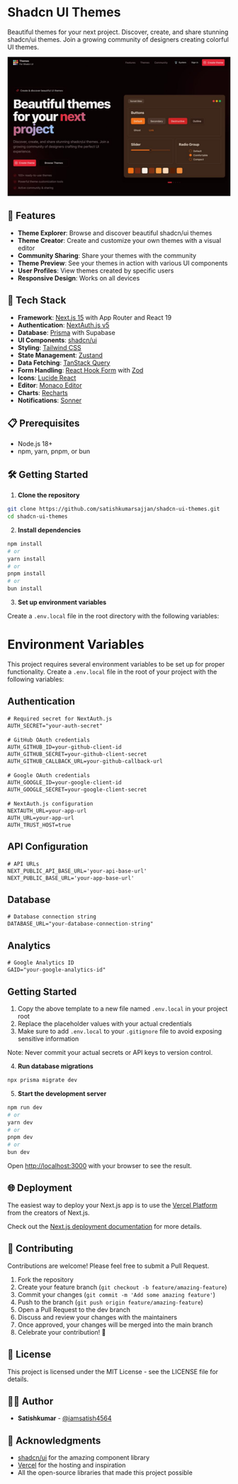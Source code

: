# Shadcn UI Themes

Beautiful themes for your next project. Discover, create, and share stunning shadcn/ui themes. Join a growing community of designers creating colorful UI themes.

![Shadcn UI Themes](./public/og.png)

## 🌟 Features

- **Theme Explorer**: Browse and discover beautiful shadcn/ui themes
- **Theme Creator**: Create and customize your own themes with a visual editor
- **Community Sharing**: Share your themes with the community
- **Theme Preview**: See your themes in action with various UI components
- **User Profiles**: View themes created by specific users
- **Responsive Design**: Works on all devices

## 🚀 Tech Stack

- **Framework**: [Next.js 15](https://nextjs.org/) with App Router and React 19
- **Authentication**: [NextAuth.js v5](https://next-auth.js.org/)
- **Database**: [Prisma](https://www.prisma.io/) with Supabase
- **UI Components**: [shadcn/ui](https://ui.shadcn.com/)
- **Styling**: [Tailwind CSS](https://tailwindcss.com/)
- **State Management**: [Zustand](https://github.com/pmndrs/zustand)
- **Data Fetching**: [TanStack Query](https://tanstack.com/query)
- **Form Handling**: [React Hook Form](https://react-hook-form.com/) with [Zod](https://zod.dev/)
- **Icons**: [Lucide React](https://lucide.dev/)
- **Editor**: [Monaco Editor](https://microsoft.github.io/monaco-editor/)
- **Charts**: [Recharts](https://recharts.org/)
- **Notifications**: [Sonner](https://sonner.emilkowal.ski/)

## 📋 Prerequisites

- Node.js 18+
- npm, yarn, pnpm, or bun

## 🛠️ Getting Started

1. **Clone the repository**

```bash
git clone https://github.com/satishkumarsajjan/shadcn-ui-themes.git
cd shadcn-ui-themes
```

2. **Install dependencies**

```bash
npm install
# or
yarn install
# or
pnpm install
# or
bun install
```

3. **Set up environment variables**

Create a `.env.local` file in the root directory with the following variables:

# Environment Variables

This project requires several environment variables to be set up for proper functionality. Create a `.env.local` file in the root of your project with the following variables:

## Authentication

```
# Required secret for NextAuth.js
AUTH_SECRET="your-auth-secret"

# GitHub OAuth credentials
AUTH_GITHUB_ID=your-github-client-id
AUTH_GITHUB_SECRET=your-github-client-secret
AUTH_GITHUB_CALLBACK_URL=your-github-callback-url

# Google OAuth credentials
AUTH_GOOGLE_ID=your-google-client-id
AUTH_GOOGLE_SECRET=your-google-client-secret

# NextAuth.js configuration
NEXTAUTH_URL=your-app-url
AUTH_URL=your-app-url
AUTH_TRUST_HOST=true
```

## API Configuration

```
# API URLs
NEXT_PUBLIC_API_BASE_URL='your-api-base-url'
NEXT_PUBLIC_BASE_URL='your-app-base-url'
```

## Database

```
# Database connection string
DATABASE_URL="your-database-connection-string"
```

## Analytics

```
# Google Analytics ID
GAID="your-google-analytics-id"
```

## Getting Started

1. Copy the above template to a new file named `.env.local` in your project root
2. Replace the placeholder values with your actual credentials
3. Make sure to add `.env.local` to your `.gitignore` file to avoid exposing sensitive information

Note: Never commit your actual secrets or API keys to version control.

4. **Run database migrations**

```bash
npx prisma migrate dev
```

5. **Start the development server**

```bash
npm run dev
# or
yarn dev
# or
pnpm dev
# or
bun dev
```

Open [http://localhost:3000](http://localhost:3000) with your browser to see the result.

## 🌐 Deployment

The easiest way to deploy your Next.js app is to use the [Vercel Platform](https://vercel.com/new) from the creators of Next.js.

Check out the [Next.js deployment documentation](https://nextjs.org/docs/app/building-your-application/deploying) for more details.

## 🤝 Contributing

Contributions are welcome! Please feel free to submit a Pull Request.

1. Fork the repository
2. Create your feature branch (`git checkout -b feature/amazing-feature`)
3. Commit your changes (`git commit -m 'Add some amazing feature'`)
4. Push to the branch (`git push origin feature/amazing-feature`)
5. Open a Pull Request to the dev branch
6. Discuss and review your changes with the maintainers
7. Once approved, your changes will be merged into the main branch
8. Celebrate your contribution! 🎉

## 📝 License

This project is licensed under the MIT License - see the LICENSE file for details.

## 👨‍💻 Author

- **Satishkumar** - [@iamsatish4564](https://x.com/iamsatish4564)

## 🙏 Acknowledgments

- [shadcn/ui](https://ui.shadcn.com/) for the amazing component library
- [Vercel](https://vercel.com) for the hosting and inspiration
- All the open-source libraries that made this project possible

